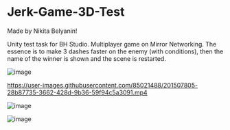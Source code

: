 # Jerk-Game-3D-Test

Made by Nikita Belyanin!

 Unity test task for BH Studio.  Multiplayer game on Mirror Networking. The essence is to make 3 dashes faster on the enemy (with conditions), then the name of the winner is shown and the scene is restarted.
 
 ![image](https://user-images.githubusercontent.com/85021488/201494254-37902c28-24f9-4aea-9f09-3b591a8e8aca.png)


https://user-images.githubusercontent.com/85021488/201507805-28b87735-3662-428d-9b36-59f94c5a3091.mp4

 
![image](https://user-images.githubusercontent.com/85021488/201494103-716df0db-2b7b-4543-805c-7879be472e02.png)
 
![image](https://user-images.githubusercontent.com/85021488/201494077-2b0165b0-bd4e-4a4f-a840-e382857d4526.png)


